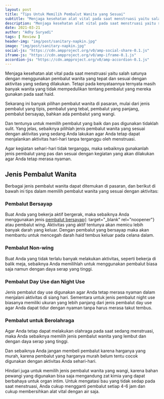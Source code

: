 ```yaml
---
layout: post
title: "Tips Untuk Memilih Pembalut Wanita yang Sesuai"
subtitle: "Menjaga kesehatan alat vital pada saat menstruasi yaitu salah satunya dengan menggunakan pembalut wanita yang tepat dan sesuai dengan aktivitas yang sedang dilakukan."
description: "Menjaga kesehatan alat vital pada saat menstruasi yaitu salah satunya dengan menggunakan pembalut wanita yang tepat dan sesuai dengan aktivitas yang sedang dilakukan."
date: 2021-03-21
author: "Adhy Suryadi"
tags: [ Review ]
header-img: "img/post/sanitary-napkin.jpg"
image: "img/post/sanitary-napkin.jpg"
social-js: "https://cdn.ampproject.org/v0/amp-social-share-0.1.js"
iframe-js: "https://cdn.ampproject.org/v0/amp-iframe-0.1.js"
accordion-js: "https://cdn.ampproject.org/v0/amp-accordion-0.1.js"
---
```


Menjaga kesehatan alat vital pada saat menstruasi yaitu salah satunya dengan menggunakan pembalut wanita yang tepat dan sesuai dengan aktivitas yang sedang dilakukan. Tetapi pada kenyataannya ternyata masih banyak wanita yang tidak mempedulikan tentang pembalut yang mereka gunakan pada saat haid.

Sekarang ini banyak pilihan pembalut wanita di pasaran, mulai dari jenis pembalut yang tipis, pembalut yang tebal, pembalut yang panjang, pembalut bersayap, bahkan ada pembalut yang wangi.

Dan tentunya untuk memilih pembalut yang baik dan pas digunakan tidaklah sulit. Yang jelas, sebaiknya pilihlah jenis pembalut wanita yang sesuai dengan aktivitas yang sedang Anda lakukan agar Anda tetap dapat menjalankan aktivitas hari-hari tanpa terganggu oleh menstruasi.

Agar kegiatan sehari-hari tidak terganggu, maka sebaiknya gunakanlah jenis pembalut yang pas dan sesuai dengan kegiatan yang akan dilakukan agar Anda tetap merasa nyaman.

## Jenis Pembalut Wanita

Berbagai jenis pembalut wanita dapat ditemukan di pasaran, dan berikut di bawah ini tips dalam memilih pembalut wanita yang sesuai dengan aktivitas:

### Pembalut Bersayap

Buat Anda yang bekerja aktif bergerak, maka sebaiknya Anda menggunakan jenis [pembalut bersayap](https://charmgirlstalk.com/artikel/21/aktif-berolahraga-walaupun-lagi-dapet "pembalut bersayap"){: target="_blank" rel="noopener"} atau pembalut wing. Aktivitas yang aktif tentunya akan memicu lebih banyak darah yang keluar. Dengan pembalut yang bersayap maka akan membantu untuk mencegah darah haid tembus keluar pada celana dalam.

### Pembalut Non-wing

Buat Anda yang tidak terlalu banyak melakukan aktivitas, seperti bekerja di balik meja, sebaiknya Anda memilihlah untuk menggunakan pembalut biasa saja namun dengan daya serap yang tinggi.

### Pembalut Day Use dan Night Use

Jenis pembalut day use digunakan agar Anda tetap merasa nyaman dalam menjalani aktivitas di siang hari. Sementara untuk jenis pembalut night use biasanya memiliki ukuran yang lebih panjang dari jenis pembalut day use agar Anda dapat tidur dengan nyaman tanpa harus merasa takut tembus.

### Pembalut untuk Berolahraga

Agar Anda tetap dapat melakukan olahraga pada saat sedang menstruasi, maka Anda sebaiknya memilih jenis pembalut wanita yang lembut dan dengan daya serap yang tinggi.

Dan sebaiknya Anda jangan membeli pembalut karena harganya yang murah, karena pembalut yang harganya murah belum tentu cocok digunakan dengan aktivitas Anda sehari-hari.

Hindari juga untuk memilih jenis pembalut wanita yang wangi, karena bahan pewangi yang digunakan bisa saja mengandung zat kimia yang dapat berbahaya untuk organ intim. Untuk mengatasi bau yang tidak sedap pada saat menstruasi, Anda cukup mengganti pembalut setiap 4-6 jam dan cukup membersihkan alat vital dengan air saja.
